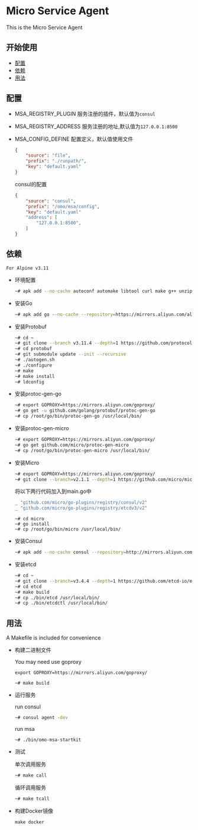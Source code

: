 # Micro Service Agent

This is the Micro Service Agent

## 开始使用

- [配置](#配置)
- [依赖](#依赖)
- [用法](#用法)

## 配置

- MSA_REGISTRY_PLUGIN
    服务注册的插件，默认值为`consul`

- MSA_REGISTRY_ADDRESS
    服务注册的地址,默认值为`127.0.0.1:8500`

- MSA_CONFIG_DEFINE
    配置定义，默认值使用文件
    ```json
    {	
        "source": "file",
        "prefix": "./runpath/",
        "key": "default.yaml"
    }	
    ```

    consul的配置
    ```json
    {	
        "source": "consul",
        "prefix": "/omo/msa/config",
        "key": "default.yaml"
        "address": [
            "127.0.0.1:8500",
        ]
    }	
    ```

## 依赖

`For Alpine v3.11`

- 环境配置

    ```bash
    ~# apk add --no-cache autoconf automake libtool curl make g++ unzip alpine-sdk
    ```

- 安装Go

    ```bash
    ~# apk add go --no-cache --repository=https://mirrors.aliyun.com/alpine/v3.11/community/
    ```

- 安装Protobuf

    ```bash
    ~# cd ~
    ~# git clone --branch v3.11.4 --depth=1 https://github.com/protocolbuffers/protobuf
    ~# cd protobuf
    ~# git submodule update --init --recursive
    ~# ./autogen.sh
    ~# ./configure
    ~# make
    ~# make install
    ~# ldconfig
    ```

- 安装protoc-gen-go

    ```bash
    ~# export GOPROXY=https://mirrors.aliyun.com/goproxy/
    ~# go get -u github.com/golang/protobuf/protoc-gen-go
    ~# cp /root/go/bin/protoc-gen-go /usr/local/bin/
    ```

- 安装protoc-gen-micro

    ```bash
    ~# export GOPROXY=https://mirrors.aliyun.com/goproxy/
    ~# go get github.com/micro/protoc-gen-micro
    ~# cp /root/go/bin/protoc-gen-micro /usr/local/bin/
    ```

- 安装Micro

    ```bash
    ~# export GOPROXY=https://mirrors.aliyun.com/goproxy/
    ~# git clone --branch=v2.1.1 --depth=1 https://github.com/micro/micro
    ```

    将以下两行代码加入到main.go中
    ```go
    _ "github.com/micro/go-plugins/registry/consul/v2"
    _ "github.com/micro/go-plugins/registry/etcdv3/v2"
    ```

    ```
    ~# cd micro
    ~# go install
    ~# cp /root/go/bin/micro /usr/local/bin/
    ```

- 安装Consul

    ```bash
    ~# apk add --no-cache consul --repository=http://mirrors.aliyun.com/alpine/edge/testing/
    ```

- 安装etcd 

    ```bash
    ~# cd ~
    ~# git clone --branch=v3.4.4 --depth=1 https://github.com/etcd-io/etcd
    ~# cd etcd
    ~# make build
    ~# cp ./bin/etcd /usr/local/bin/
    ~# cp ./bin/etcdctl /usr/local/bin/
    ```

## 用法

A Makefile is included for convenience

- 构建二进制文件

    You may need use goproxy 
    ```
    export GOPROXY=https://mirrors.aliyun.com/goproxy/
    ```

    ```
    ~# make build
    ```

- 运行服务

    run consul
    ```bash
    ~# consul agent -dev
    ```

    run msa
    ```
    ~# ./bin/omo-msa-startkit
    ```

- 测试

    单次调用服务
    ```bash
    ~# make call
    ```

    循环调用服务
    ```bash
    ~# make tcall
    ```


- 构建Docker镜像

    ```
    make docker
    ```
